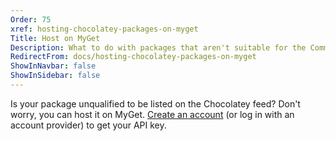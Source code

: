```yaml
---
Order: 75
xref: hosting-chocolatey-packages-on-myget
Title: Host on MyGet
Description: What to do with packages that aren't suitable for the Community Repository
RedirectFrom: docs/hosting-chocolatey-packages-on-myget
ShowInNavbar: false
ShowInSidebar: false
---
```


Is your package unqualified to be listed on the Chocolatey feed? Don't worry, you can host it on MyGet.  [Create an account](https://www.myget.org/Account/Login) (or log in with an account provider) to get your API key.